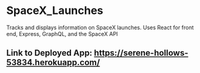 # SpaceX_Launches
Tracks and displays information on SpaceX launches.  Uses React for front end, Express, GraphQL, and the SpaceX API

## Link to Deployed App: https://serene-hollows-53834.herokuapp.com/
